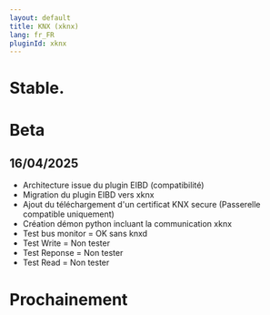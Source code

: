 ```yaml
---
layout: default
title: KNX (xknx)
lang: fr_FR
pluginId: xknx
---
```


# Stable.

# Beta
## 16/04/2025
- Architecture issue du plugin EIBD (compatibilité)
- Migration du plugin EIBD vers xknx
- Ajout du téléchargement d'un certificat KNX secure (Passerelle compatible uniquement)
- Création démon python incluant la communication xknx
- Test bus monitor = OK sans knxd
- Test Write = Non tester
- Test Reponse = Non tester
- Test Read = Non tester

# Prochainement

